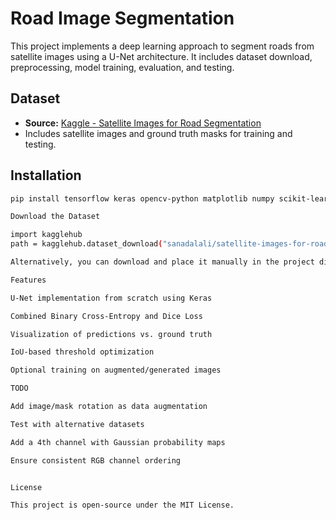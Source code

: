 # Road Image Segmentation

This project implements a deep learning approach to segment roads from satellite images using a U-Net architecture. It includes dataset download, preprocessing, model training, evaluation, and testing.

## Dataset

- **Source:** [Kaggle - Satellite Images for Road Segmentation](https://www.kaggle.com/datasets/sanadalali/satellite-images-for-road-segmentation)
- Includes satellite images and ground truth masks for training and testing.

## Installation

```bash
pip install tensorflow keras opencv-python matplotlib numpy scikit-learn kagglehub

Download the Dataset

import kagglehub
path = kagglehub.dataset_download("sanadalali/satellite-images-for-road-segmentation")

Alternatively, you can download and place it manually in the project directory.

Features

U-Net implementation from scratch using Keras

Combined Binary Cross-Entropy and Dice Loss

Visualization of predictions vs. ground truth

IoU-based threshold optimization

Optional training on augmented/generated images

TODO

Add image/mask rotation as data augmentation

Test with alternative datasets

Add a 4th channel with Gaussian probability maps

Ensure consistent RGB channel ordering


License

This project is open-source under the MIT License.

